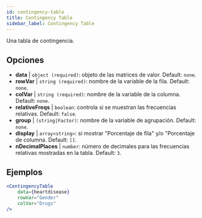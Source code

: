 ```yaml
---
id: contingency-table
title: Contingency Table
sidebar_label: Contingency Table
---
```


Una tabla de contingencia.

## Opciones

* __data__ | `object (required)`: objeto de las matrices de valor. Default: `none`.
* __rowVar__ | `string (required)`: nombre de la variable de la fila. Default: `none`.
* __colVar__ | `string (required)`: nombre de la variable de la columna. Default: `none`.
* __relativeFreqs__ | `boolean`: controla si se muestran las frecuencias relativas. Default: `false`.
* __group__ | `(string|Factor)`: nombre de la variable de agrupación. Default: `none`.
* __display__ | `array<string>`: si mostrar "Porcentaje de fila" y/o "Porcentaje de columna. Default: `[]`.
* __nDecimalPlaces__ | `number`: número de decimales para las frecuencias relativas mostradas en la tabla. Default: `3`.


## Ejemplos

```jsx live
<ContingencyTable
    data={heartdisease} 
    rowVar="Gender"
    colVar="Drugs"
/>
```
